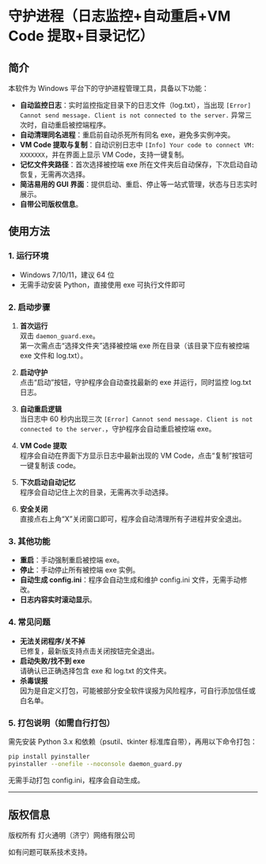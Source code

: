 # 守护进程（日志监控+自动重启+VM Code 提取+目录记忆）

## 简介

本软件为 Windows 平台下的守护进程管理工具，具备以下功能：

- **自动监控日志**：实时监控指定目录下的日志文件（log.txt），当出现 `[Error] Cannot send message. Client is not connected to the server.` 异常三次时，自动重启被控端程序。
- **自动清理同名进程**：重启前自动杀死所有同名 exe，避免多实例冲突。
- **VM Code 提取与复制**：自动识别日志中 `[Info] Your code to connect VM: XXXXXXX`，并在界面上显示 VM Code，支持一键复制。
- **记忆文件夹路径**：首次选择被控端 exe 所在文件夹后自动保存，下次启动自动恢复，无需再次选择。
- **简洁易用的 GUI 界面**：提供启动、重启、停止等一站式管理，状态与日志实时展示。
- **自带公司版权信息**。

## 使用方法

### 1. 运行环境

- Windows 7/10/11，建议 64 位
- 无需手动安装 Python，直接使用 exe 可执行文件即可

### 2. 启动步骤

1. **首次运行**  
   双击 `daemon_guard.exe`。  
   第一次需点击“选择文件夹”选择被控端 exe 所在目录（该目录下应有被控端 exe 文件和 log.txt）。

2. **启动守护**  
   点击“启动”按钮，守护程序会自动查找最新的 exe 并运行，同时监控 log.txt 日志。

3. **自动重启逻辑**  
   当日志中 60 秒内出现三次 `[Error] Cannot send message. Client is not connected to the server.`，守护程序会自动重启被控端 exe。

4. **VM Code 提取**  
   程序会自动在界面下方显示日志中最新出现的 VM Code，点击“复制”按钮可一键复制该 code。

5. **下次启动自动记忆**  
   程序会自动记住上次的目录，无需再次手动选择。

6. **安全关闭**  
   直接点右上角“X”关闭窗口即可，程序会自动清理所有子进程并安全退出。

### 3. 其他功能

- **重启**：手动强制重启被控端 exe。
- **停止**：手动停止所有被控端 exe 实例。
- **自动生成 config.ini**：程序会自动生成和维护 config.ini 文件，无需手动修改。
- **日志内容实时滚动显示**。

### 4. 常见问题

- **无法关闭程序/关不掉**  
  已修复，最新版支持点击关闭按钮完全退出。
- **启动失败/找不到 exe**  
  请确认已正确选择包含 exe 和 log.txt 的文件夹。
- **杀毒误报**  
  因为是自定义打包，可能被部分安全软件误报为风险程序，可自行添加信任或白名单。

### 5. 打包说明（如需自行打包）

需先安装 Python 3.x 和依赖（psutil、tkinter 标准库自带），再用以下命令打包：

```bash
pip install pyinstaller
pyinstaller --onefile --noconsole daemon_guard.py
```

无需手动打包 config.ini，程序会自动生成。


---

## 版权信息

版权所有  灯火通明（济宁）网络有限公司

如有问题可联系技术支持。
